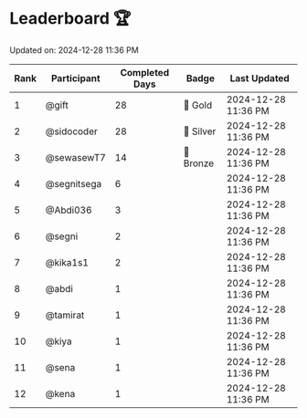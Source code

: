 # Leaderboard 🏆

Updated on: 2024-12-28 11:36 PM

| Rank | Participant       | Completed Days | Badge      | Last Updated         |
|------|-------------------|----------------|------------|----------------------|
| 1    | @gift             | 28             | 🏅 Gold     | 2024-12-28 11:36 PM |
| 2    | @sidocoder        | 28             | 🥈 Silver   | 2024-12-28 11:36 PM |
| 3    | @sewasewT7        | 14             | 🥉 Bronze   | 2024-12-28 11:36 PM |
| 4    | @segnitsega       | 6              |            | 2024-12-28 11:36 PM |
| 5    | @Abdi036          | 3              |            | 2024-12-28 11:36 PM |
| 6    | @segni            | 2              |            | 2024-12-28 11:36 PM |
| 7    | @kika1s1          | 2              |            | 2024-12-28 11:36 PM |
| 8    | @abdi             | 1              |            | 2024-12-28 11:36 PM |
| 9    | @tamirat          | 1              |            | 2024-12-28 11:36 PM |
| 10   | @kiya             | 1              |            | 2024-12-28 11:36 PM |
| 11   | @sena             | 1              |            | 2024-12-28 11:36 PM |
| 12   | @kena             | 1              |            | 2024-12-28 11:36 PM |
